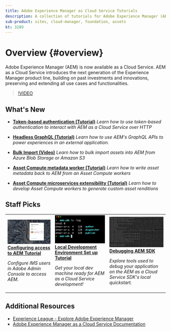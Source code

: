 ```yaml
---
title: Adobe Experience Manager as Cloud Service Tutorials
description: A collection of tutorials for Adobe Experience Manager (AEM) as a Cloud Service
sub-product: sites, cloud-manager, foundation, assets
kt: 3289
---
```


# Overview {#overview}

Adobe Experience Manager (AEM) is now available as a Cloud Service. AEM as a Cloud Service introduces the next generation of the Experience Manager product line, building on past investments and innovations, preserving and extending all use cases and functionalities.

>[!VIDEO](https://video.tv.adobe.com/v/31085/?quality=12&learn=on)

## What's New

* **[Token-based authentication (Tutorial)](https://experienceleague.adobe.com/docs/experience-manager-learn/getting-started-with-aem-headless/authentication/overview.html)**
    *Learn how to use token-based authentication to interact with AEM as a Cloud Service over HTTP*

* **[Headless GraphQL (Tutorial)](https://experienceleague.adobe.com/docs/experience-manager-learn/getting-started-with-aem-headless/graphql/overview.html)**
    *Learn how to use AEM's GraphQL APIs to power experiences in an external application.*

* **[Bulk Import (Video)](./migration/bulk-import.md)**
    *Learn how to bulk import assets into AEM from Azure Blob Storage or Amazon S3*

* **[Asset Compute metadata worker (Tutorial)](./asset-compute/advanced/metadata.md)**
    *Learn how to write asset metadata back to AEM from an Asset Compute workers*

* **[Asset Compute microservices extensibility (Tutorial)](./asset-compute/overview.md)**
    *Learn how to develop  Asset Compute workers to generate custom asset renditions*

## Staff Picks

<table>
   <td>
      <a href="./accessing/overview.md">
      <img alt="Configuring access to AEM as a Cloud Service" src="./assets/overview/staff-pick__accessing.png"/>
      </a>
      <div>
         <a href="./accessing/overview.md">
         <strong>Configuring access to AEM Tutorial</strong>
         </a>
      </div>
      <p>
         <em>Configure IMS users in Adobe Admin Console to access AEM.</em>
      <p>
   </td>   
   <td>
      <a href="./local-development-environment/overview.md">
      <img alt="Local Development Environment Set up Tutorial" src="./assets/overview/staff-pick__local-development-environment-set-up.png"/>
      </a>
      <div>
         <a href="./local-development-environment/overview.md">
         <strong>Local Development Environment Set up Tutorial</strong>
         </a>
      </div>
      <p>
         <em>Get your local dev machine ready for AEM as a Cloud Service development!</em>
      <p>
   </td>   
   <td>
      <a href="./debugging/aem-sdk-local-quickstart/overview.md">
      <img alt="Debugging AEM SDK’s local quickstart" src="./assets/overview/staff-pick__debugging.png"/>
      </a>
      <div>
         <a href="./debugging/aem-sdk-local-quickstart/overview.md">
         <strong>Debugging AEM SDK</strong>
         </a>
      </div>
      <p>
         <em>Explore tools used to debug your application on the AEM as a Cloud Service SDK's local quickstart.</em>
      <p>
   </td>
</table>

## Additional Resources

* [Experience League - Explore Adobe Experience Manager](https://experienceleague.adobe.com/#recommended/solutions/experience-manager)
* [Adobe Experience Manager as a Cloud Service Documentation](https://experienceleague.adobe.com/docs/experience-manager-cloud-service/landing/home.html)
